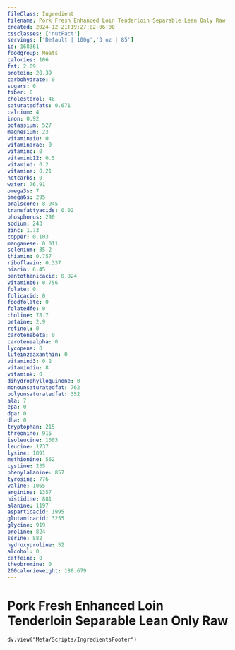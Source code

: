 ```yaml
---
fileClass: Ingredient
filename: Pork Fresh Enhanced Loin Tenderloin Separable Lean Only Raw
created: 2024-12-21T19:27:02-06:00
cssclasses: ['nutFact']
servings: ['Default | 100g','3 oz | 85']
id: 168361
foodgroup: Meats
calories: 106
fat: 2.09
protein: 20.39
carbohydrate: 0
sugars: 0
fiber: 0
cholesterol: 48
saturatedfats: 0.671
calcium: 4
iron: 0.92
potassium: 527
magnesium: 23
vitaminaiu: 0
vitaminarae: 0
vitaminc: 0
vitaminb12: 0.5
vitamind: 0.2
vitamine: 0.21
netcarbs: 0
water: 76.91
omega3s: 7
omega6s: 295
pralscore: 8.945
transfattyacids: 0.02
phosphorus: 290
sodium: 243
zinc: 1.73
copper: 0.103
manganese: 0.011
selenium: 35.2
thiamin: 0.757
riboflavin: 0.337
niacin: 6.45
pantothenicacid: 0.824
vitaminb6: 0.756
folate: 0
folicacid: 0
foodfolate: 0
folatedfe: 0
choline: 78.7
betaine: 2.9
retinol: 0
carotenebeta: 0
carotenealpha: 0
lycopene: 0
luteinzeaxanthin: 0
vitamind3: 0.2
vitamindiu: 8
vitamink: 0
dihydrophylloquinone: 0
monounsaturatedfat: 762
polyunsaturatedfat: 352
ala: 7
epa: 0
dpa: 0
dha: 0
tryptophan: 215
threonine: 915
isoleucine: 1003
leucine: 1737
lysine: 1891
methionine: 562
cystine: 235
phenylalanine: 857
tyrosine: 776
valine: 1065
arginine: 1357
histidine: 881
alanine: 1197
asparticacid: 1995
glutamicacid: 3255
glycine: 919
proline: 824
serine: 882
hydroxyproline: 52
alcohol: 0
caffeine: 0
theobromine: 0
200calorieweight: 188.679
---
```


# Pork Fresh Enhanced Loin Tenderloin Separable Lean Only Raw

```dataviewjs
dv.view("Meta/Scripts/IngredientsFooter")
```